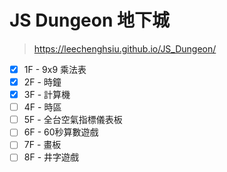 # JS Dungeon 地下城

>https://leechenghsiu.github.io/JS_Dungeon/

- [x] 1F - 9x9 乘法表
- [x] 2F - 時鐘
- [x] 3F - 計算機
- [ ] 4F - 時區
- [ ] 5F - 全台空氣指標儀表板
- [ ] 6F - 60秒算數遊戲
- [ ] 7F - 畫板
- [ ] 8F - 井字遊戲
